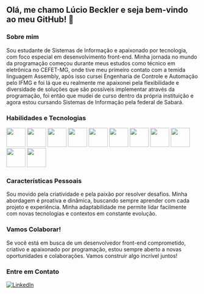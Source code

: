## Olá, me chamo Lúcio Beckler e seja bem-vindo ao meu GitHub! 👋

### Sobre mim
Sou estudante de Sistemas de Informação e apaixonado por tecnologia, com foco especial em desenvolvimento front-end. Minha jornada no mundo da programação começou durante meus estudos como técnico em eletrônica no CEFET-MG, onde tive meu primeiro contato com a temida linguagem Assembly, após isso cursei Engenharia de Controle e Automação pelo IFMG e foi lá que eu realmente me apaixonei pela flexibilidade e diversidade de soluções que são possíveis implementar através da programação, foi então que mudei de curso dentro da própria instituição e agora estou cursando Sistemas de Informação pela federal de Sabará.

### Habilidades e Tecnologias
<img src="https://cdn.jsdelivr.net/gh/devicons/devicon/icons/javascript/javascript-original.svg" width="50" height="50" /> <img src="https://cdn.jsdelivr.net/gh/devicons/devicon/icons/typescript/typescript-original.svg" width="50" height="50" /> <img src="https://cdn.jsdelivr.net/gh/devicons/devicon/icons/react/react-original-wordmark.svg" width="50" height="50" /> <img src="https://cdn.jsdelivr.net/gh/devicons/devicon/icons/html5/html5-original.svg" width="50" height="50" /> <img src="https://cdn.jsdelivr.net/gh/devicons/devicon/icons/css3/css3-original.svg" width="50" height="50" /> <img src="https://cdn.jsdelivr.net/gh/devicons/devicon/icons/sass/sass-original.svg" width="50" height="50" />
 <img src="https://cdn.jsdelivr.net/gh/devicons/devicon/icons/tailwindcss/tailwindcss-plain.svg" width="50" height="50" /> <img src="https://cdn.jsdelivr.net/gh/devicons/devicon/icons/figma/figma-original.svg" width="50" height="50" /> <img src="https://cdn.jsdelivr.net/gh/devicons/devicon/icons/git/git-original.svg" width="50" height="50" /> <img src="https://cdn.jsdelivr.net/gh/devicons/devicon/icons/python/python-original.svg" width="50" height="50" /> <img src="https://cdn.jsdelivr.net/gh/devicons/devicon/icons/java/java-original.svg" width="50" height="50" />

### Características Pessoais
Sou movido pela criatividade e pela paixão por resolver desafios. Minha abordagem é proativa e dinâmica, buscando sempre aprender com cada projeto e experiência. Minha adaptabilidade me permite lidar facilmente com novas tecnologias e contextos em constante evolução.

### Vamos Colaborar!
Se você está em busca de um desenvolvedor front-end comprometido, criativo e apaixonado por programação, estou sempre aberto a novas oportunidades e colaborações. Vamos construir algo incrível juntos!

### Entre em Contato
[![LinkedIn](https://img.shields.io/badge/linkedin-%230077B5.svg?style=for-the-badge&logo=linkedin&logoColor=white)](https://www.linkedin.com/in/l%C3%BAcio-beckler-0827181a0/)

